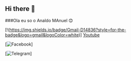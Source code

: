 ## Hi there 👋

###Ola eu so o Analdo MAnuel 😊

[!(https://img.shields.io/badge/Gmail-D14836?style=for-the-badge&logo=gmail&logoColor=white)] [Youtube](https://img.shields.io/badge/YouTube-FF0000?style=for-the-badge&logo=youtube&logoColor=white)


[![Facebook](https://img.shields.io/badge/Facebook-1877F2?style=for-the-badge&logo=facebook&logoColor=white)]


[![Telegram]([https://img.shields.io/badge/Facebook-1877F2?style=for-the-badge&logo=facebook&logoColor=white](https://img.shields.io/badge/Telegram-2CA5E0?style=for-the-badge&logo=telegram&logoColor=white))]
